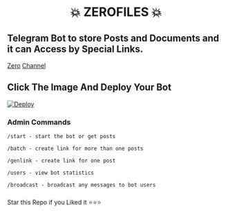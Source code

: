 <h1 align="center"> 
     💥 ZEROFILES 💥
</h1>
 

## Telegram Bot to store Posts and Documents and it can Access by Special Links.

[Zero](t.me/fuckinzero13)
[Channel](t.me/xproject13)

## Click The Image And Deploy Your Bot

[![Deploy](https://telegra.ph/file/8df319c48529c36e7785c.png)](https://heroku.com/deploy?template=https://github.com/Dinomerahjahat/zerofiles.git)

### Admin Commands

```console
/start - start the bot or get posts

/batch - create link for more than one posts

/genlink - create link for one post

/users - view bot statistics

/broadcast - broadcast any messages to bot users
```

###

   Star this Repo if you Liked it ⭐⭐⭐
